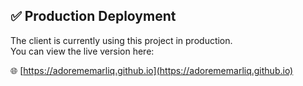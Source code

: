 ## ✅ Production Deployment

The client is currently using this project in production.  
You can view the live version here:

🌐 [https://adorememarliq.github.io](https://adorememarliq.github.io)
